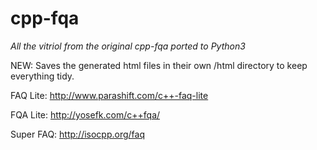 cpp-fqa
=======

_All the vitriol from the original cpp-fqa ported to Python3_

NEW: Saves the generated html files in their own /html directory to keep everything tidy.


FAQ Lite:  http://www.parashift.com/c++-faq-lite

FQA Lite:  http://yosefk.com/c++fqa/

Super FAQ: http://isocpp.org/faq
